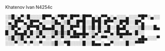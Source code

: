 Khatenov Ivan N4254c


░▒█░▄▀░█░░░░█▀▀▄░▀█▀░█▀▀░█▀▀▄░▄▀▀▄░▄░░░▄░░░▀█▀░▄░░░▄░█▀▀▄░█▀▀▄░░░▒█▄░▒█░░█▀█░░█▀█░█▀▀░░█▀█░░█▀▄
░▒█▀▄░░█▀▀█░█▄▄█░░█░░█▀▀░█░▒█░█░░█░░█▄█░░░░▒█░░░█▄█░░█▄▄█░█░▒█░░░▒█▒█▒█░█▄▄█▄░▒▄▀░▀▀▄░█▄▄█▄░█░░
░▒█░▒█░▀░░▀░▀░░▀░░▀░░▀▀▀░▀░░▀░░▀▀░░░░▀░░░░░▄█▄░░░▀░░░▀░░▀░▀░░▀░░░▒█░░▀█░░░░█░░█▄▄░▄▄▀░░░░█░░▀▀▀


